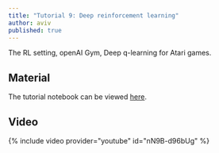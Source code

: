 ```yaml
---
title: "Tutorial 9: Deep reinforcement learning"
author: aviv
published: true
---
```


The RL setting, openAI Gym, Deep q-learning for Atari games.

## Material

The tutorial notebook can be viewed [here](https://nbviewer.jupyter.org/github/vistalab-technion/cs236781-tutorials/blob/master/t09/tutorial9-DeepRL.ipynb).

## Video

{% include video provider="youtube" id="nN9B-d96bUg" %}

